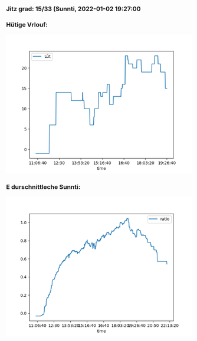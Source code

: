 ### Jitz grad: 15/33 (Sunnti, 2022-01-02 19:27:00

### Hütige Vrlouf:
![Graph](Today.png)

### E durschnittleche Sunnti:
![Graph](Sunnti.png)